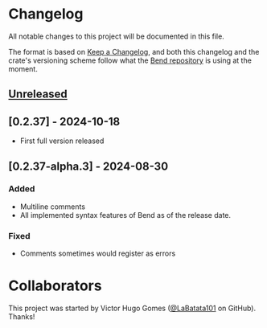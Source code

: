 # Changelog

All notable changes to this project will be documented in this file.

The format is based on [Keep a Changelog](https://keepachangelog.com/en/1.1.0/),
and both this changelog and the crate's versioning scheme follow what the
[Bend repository](https://github.com/HigherOrderCO/Bend) is using at the moment.

## [Unreleased]

## [0.2.37] - 2024-10-18

- First full version released

## [0.2.37-alpha.3] - 2024-08-30

### Added

- Multiline comments
- All implemented syntax features of Bend as of the release date.

### Fixed

- Comments sometimes would register as errors

<!-- still haven't added a release to GitHub -->
[0.2.37-alpha.4]: https://github.com/HigherOrderCO/tree-sitter-bend/
[Unreleased]: https://github.com/HigherOrderCO/tree-sitter-bend/

# Collaborators

This project was started by Victor Hugo Gomes ([@LaBatata101](https://github.com/LaBatata101) on GitHub). Thanks!
